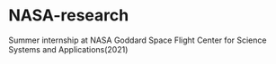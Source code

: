 # NASA-research
Summer internship at NASA Goddard Space Flight Center for Science Systems and Applications(2021)
